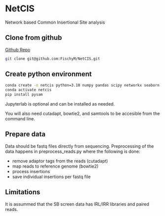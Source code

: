 
# NetCIS

Network based Common Insertional Site analysis

## Clone from github

[Github Repo](https://github.com/FischyM/NetCIS)

```bash
git clone git@github.com:FischyM/NetCIS.git
```

## Create python environment

```bash
conda create -n netcis python=3.10 numpy pandas scipy networkx seaborn docopt jupyterlab tqdm Biopython
conda activate netcis
pip install pysam
```

Jupyterlab is optional and can be installed as needed.

You will also need cutadapt, bowtie2, and samtools to be accesible from the command line.

## Prepare data

Data should be fastq files directly from sequencing. Preprocessing of the data happens in preprocess_reads.py where the following is done:

- remove adaptor tags from the reads (cutadapt)
- map reads to reference genome (bowtie2)
- process insertions
- save individual insertions per fastq file

## Limitations

It is assummed that the SB screen data has IRL/IRR libraries and paired reads.
